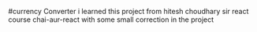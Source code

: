 #currency Converter
i learned this project from hitesh choudhary sir react course chai-aur-react with some small correction in the project
